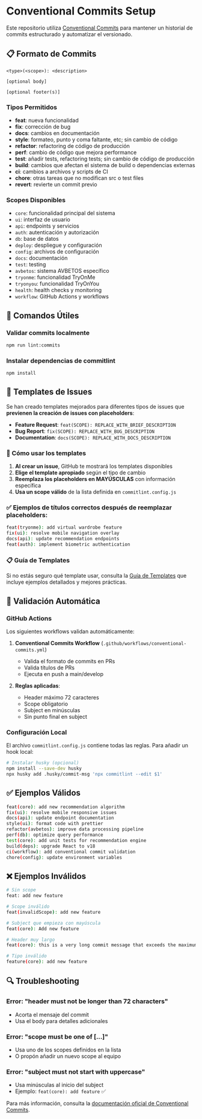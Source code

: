 # Conventional Commits Setup

Este repositorio utiliza [Conventional Commits](https://www.conventionalcommits.org/) para mantener un historial de commits estructurado y automatizar el versionado.

## 📋 Formato de Commits

```
<type>(<scope>): <description>

[optional body]

[optional footer(s)]
```

### Tipos Permitidos

- **feat**: nueva funcionalidad
- **fix**: corrección de bug
- **docs**: cambios en documentación
- **style**: formateo, punto y coma faltante, etc; sin cambio de código
- **refactor**: refactoring de código de producción
- **perf**: cambio de código que mejora performance
- **test**: añadir tests, refactoring tests; sin cambio de código de producción
- **build**: cambios que afectan el sistema de build o dependencias externas
- **ci**: cambios a archivos y scripts de CI
- **chore**: otras tareas que no modifican src o test files
- **revert**: revierte un commit previo

### Scopes Disponibles

- `core`: funcionalidad principal del sistema
- `ui`: interfaz de usuario
- `api`: endpoints y servicios
- `auth`: autenticación y autorización
- `db`: base de datos
- `deploy`: despliegue y configuración
- `config`: archivos de configuración
- `docs`: documentación
- `test`: testing
- `avbetos`: sistema AVBETOS específico
- `tryonme`: funcionalidad TryOnMe
- `tryonyou`: funcionalidad TryOnYou
- `health`: health checks y monitoring
- `workflow`: GitHub Actions y workflows

## 🔧 Comandos Útiles

### Validar commits localmente
```bash
npm run lint:commits
```

### Instalar dependencias de commitlint
```bash
npm install
```

## 📝 Templates de Issues

Se han creado templates mejorados para diferentes tipos de issues que **previenen la creación de issues con placeholders**:

- **Feature Request**: `feat(SCOPE): REPLACE_WITH_BRIEF_DESCRIPTION`
- **Bug Report**: `fix(SCOPE): REPLACE_WITH_BUG_DESCRIPTION`  
- **Documentation**: `docs(SCOPE): REPLACE_WITH_DOCS_DESCRIPTION`

### 🎯 Cómo usar los templates

1. **Al crear un issue**, GitHub te mostrará los templates disponibles
2. **Elige el template apropiado** según el tipo de cambio
3. **Reemplaza los placeholders en MAYÚSCULAS** con información específica
4. **Usa un scope válido** de la lista definida en `commitlint.config.js`

### ✅ Ejemplos de títulos correctos después de reemplazar placeholders:

```bash
feat(tryonme): add virtual wardrobe feature
fix(ui): resolve mobile navigation overlay  
docs(api): update recommendation endpoints
feat(auth): implement biometric authentication
```

### 📋 Guía de Templates

Si no estás seguro qué template usar, consulta la [Guía de Templates](../.github/ISSUE_TEMPLATE/template-guide.md) que incluye ejemplos detallados y mejores prácticas.

## 🚀 Validación Automática

### GitHub Actions

Los siguientes workflows validan automáticamente:

1. **Conventional Commits Workflow** (`.github/workflows/conventional-commits.yml`)
   - Valida el formato de commits en PRs
   - Valida títulos de PRs
   - Ejecuta en push a main/develop

2. **Reglas aplicadas**:
   - Header máximo 72 caracteres
   - Scope obligatorio
   - Subject en minúsculas
   - Sin punto final en subject

### Configuración Local

El archivo `commitlint.config.js` contiene todas las reglas. Para añadir un hook local:

```bash
# Instalar husky (opcional)
npm install --save-dev husky
npx husky add .husky/commit-msg 'npx commitlint --edit $1'
```

## ✅ Ejemplos Válidos

```bash
feat(core): add new recommendation algorithm
fix(ui): resolve mobile responsive issues
docs(api): update endpoint documentation
style(ui): format code with prettier
refactor(avbetos): improve data processing pipeline
perf(db): optimize query performance
test(core): add unit tests for recommendation engine
build(deps): upgrade React to v18
ci(workflow): add conventional commit validation
chore(config): update environment variables
```

## ❌ Ejemplos Inválidos

```bash
# Sin scope
feat: add new feature

# Scope inválido
feat(invalidScope): add new feature

# Subject que empieza con mayúscula
feat(core): Add new feature

# Header muy largo
feat(core): this is a very long commit message that exceeds the maximum allowed length

# Tipo inválido
feature(core): add new feature
```

## 🔍 Troubleshooting

### Error: "header must not be longer than 72 characters"
- Acorta el mensaje del commit
- Usa el body para detalles adicionales

### Error: "scope must be one of [...]"
- Usa uno de los scopes definidos en la lista
- O propón añadir un nuevo scope al equipo

### Error: "subject must not start with uppercase"
- Usa minúsculas al inicio del subject
- Ejemplo: `feat(core): add feature` ✅

Para más información, consulta la [documentación oficial de Conventional Commits](https://www.conventionalcommits.org/).